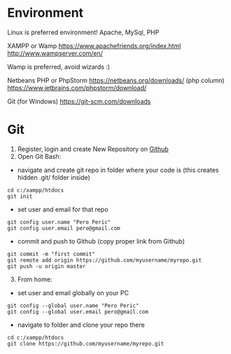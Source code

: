 # Environment

Linux is preferred environment!
Apache, MySql, PHP

XAMPP or Wamp
https://www.apachefriends.org/index.html
http://www.wampserver.com/en/

Wamp is preferred, avoid wizards :)

Netbeans PHP or PhpStorm
https://netbeans.org/downloads/ (php column)
https://www.jetbrains.com/phpstorm/download/

Git (for Windows)
https://git-scm.com/downloads

# Git 

1. Register, login and create New Repository on [Github](github.com)
2. Open Git Bash:

* navigate and create git repo in folder where your code is
  (this creates hidden .git/ folder inside)

```
cd c:/xampp/htdocs
git init
```

* set user and email for that repo
```
git config user.name "Pero Peric"
git config user.email pero@gmail.com
```

* commit and push to Github (copy proper link from Github)
```
git commit -m "first commit"
git remote add origin https://github.com/myusername/myrepo.git
git push -u origin master
```

3. From home:
* set user and email globally on your PC
```
git config --global user.name "Pero Peric"
git config --global user.email pero@gmail.com
```

* navigate to folder and clone your repo there
```
cd c:/xampp/htdocs
git clone https://github.com/myusername/myrepo.git
```